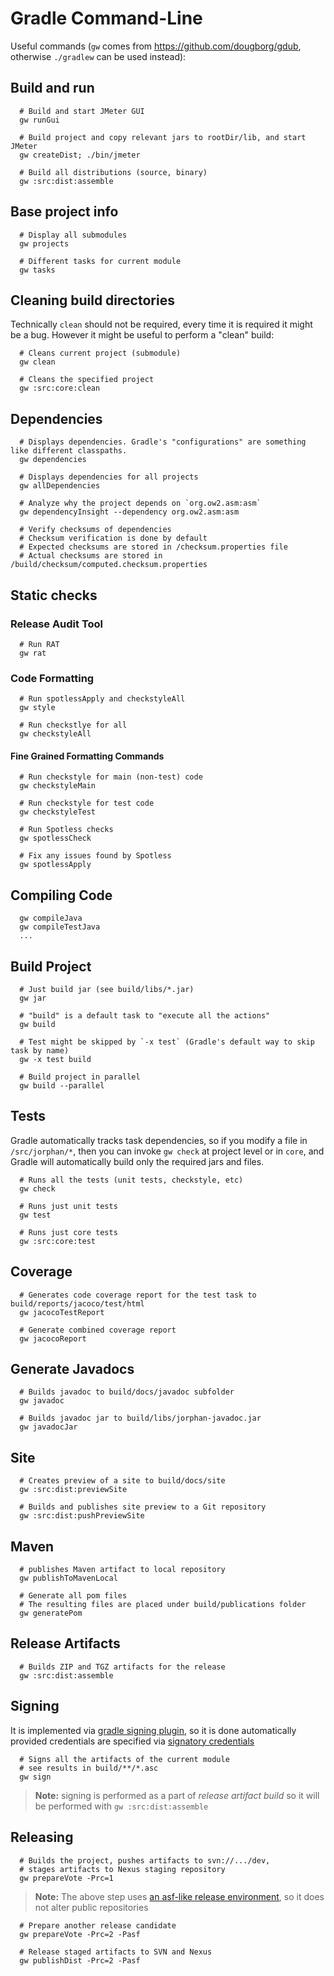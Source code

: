 # Gradle Command-Line

Useful commands (`gw` comes from https://github.com/dougborg/gdub, otherwise `./gradlew` can be used instead):

## Build and run

      # Build and start JMeter GUI
      gw runGui

      # Build project and copy relevant jars to rootDir/lib, and start JMeter
      gw createDist; ./bin/jmeter

      # Build all distributions (source, binary)
      gw :src:dist:assemble

## Base project info

      # Display all submodules
      gw projects

      # Different tasks for current module
      gw tasks

## Cleaning build directories

Technically `clean` should not be required, every time it is required it might be a bug.
However it might be useful to perform a "clean" build:

      # Cleans current project (submodule)
      gw clean

      # Cleans the specified project
      gw :src:core:clean

## Dependencies

      # Displays dependencies. Gradle's "configurations" are something like different classpaths.
      gw dependencies

      # Displays dependencies for all projects
      gw allDependencies

      # Analyze why the project depends on `org.ow2.asm:asm`
      gw dependencyInsight --dependency org.ow2.asm:asm

      # Verify checksums of dependencies
      # Checksum verification is done by default
      # Expected checksums are stored in /checksum.properties file
      # Actual checksums are stored in /build/checksum/computed.checksum.properties

## Static checks

### Release Audit Tool

      # Run RAT
      gw rat

### Code Formatting

      # Run spotlessApply and checkstyleAll
      gw style

      # Run checkstlye for all
      gw checkstyleAll

#### Fine Grained Formatting Commands

      # Run checkstyle for main (non-test) code
      gw checkstyleMain

      # Run checkstyle for test code
      gw checkstyleTest

      # Run Spotless checks
      gw spotlessCheck

      # Fix any issues found by Spotless
      gw spotlessApply

## Compiling Code

      gw compileJava
      gw compileTestJava
      ...

## Build Project

      # Just build jar (see build/libs/*.jar)
      gw jar

      # "build" is a default task to "execute all the actions"
      gw build

      # Test might be skipped by `-x test` (Gradle's default way to skip task by name)
      gw -x test build

      # Build project in parallel
      gw build --parallel

## Tests

Gradle automatically tracks task dependencies, so if you modify a file in `/src/jorphan/*`,
then you can invoke `gw check` at project level or in `core`, and Gradle will automatically
build only the required jars and files.

      # Runs all the tests (unit tests, checkstyle, etc)
      gw check

      # Runs just unit tests
      gw test

      # Runs just core tests
      gw :src:core:test

## Coverage

      # Generates code coverage report for the test task to build/reports/jacoco/test/html
      gw jacocoTestReport

      # Generate combined coverage report
      gw jacocoReport

## Generate Javadocs

      # Builds javadoc to build/docs/javadoc subfolder
      gw javadoc

      # Builds javadoc jar to build/libs/jorphan-javadoc.jar
      gw javadocJar

## Site

      # Creates preview of a site to build/docs/site
      gw :src:dist:previewSite

      # Builds and publishes site preview to a Git repository
      gw :src:dist:pushPreviewSite

## Maven

      # publishes Maven artifact to local repository
      gw publishToMavenLocal

      # Generate all pom files
      # The resulting files are placed under build/publications folder
      gw generatePom

## Release Artifacts

      # Builds ZIP and TGZ artifacts for the release
      gw :src:dist:assemble

## Signing

It is implemented via [gradle signing plugin](https://docs.gradle.org/5.2.1/userguide/signing_plugin.html),
so it is done automatically provided credentials are specified via
[signatory credentials](https://docs.gradle.org/5.2.1/userguide/signing_plugin.html#sec:signatory_credentials)

      # Signs all the artifacts of the current module
      # see results in build/**/*.asc
      gw sign
> **Note:** signing is performed as a part of *release artifact build* so it will be
> performed with `gw :src:dist:assemble`

## Releasing

      # Builds the project, pushes artifacts to svn://.../dev,
      # stages artifacts to Nexus staging repository
      gw prepareVote -Prc=1

> **Note:** The above step uses [an asf-like release environment](https://github.com/vlsi/asflike-release-environment),
> so it does not alter public repositories

      # Prepare another release candidate
      gw prepareVote -Prc=2 -Pasf

      # Release staged artifacts to SVN and Nexus
      gw publishDist -Prc=2 -Pasf
